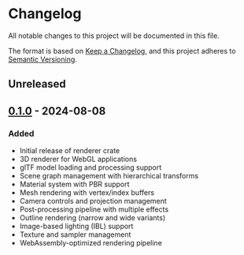 # Changelog

All notable changes to this project will be documented in this file.

The format is based on [Keep a Changelog](https://keepachangelog.com/en/1.0.0/),
and this project adheres to [Semantic Versioning](https://semver.org/spec/v2.0.0.html).

## Unreleased

## [0.1.0] - 2024-08-08

### Added
- Initial release of renderer crate
- 3D renderer for WebGL applications
- glTF model loading and processing support
- Scene graph management with hierarchical transforms
- Material system with PBR support
- Mesh rendering with vertex/index buffers
- Camera controls and projection management
- Post-processing pipeline with multiple effects
- Outline rendering (narrow and wide variants)
- Image-based lighting (IBL) support
- Texture and sampler management
- WebAssembly-optimized rendering pipeline

[0.1.0]: https://github.com/Wandalen/cgtools/releases/tag/renderer-v0.1.0